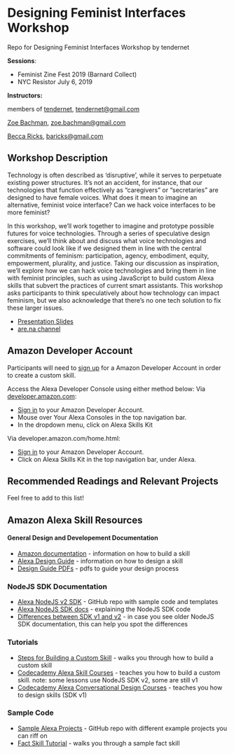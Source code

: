# Designing Feminist Interfaces Workshop
Repo for Designing Feminist Interfaces Workshop by tendernet

**Sessions**:
* Feminist Zine Fest 2019 (Barnard Collect)
* NYC Resistor July 6, 2019 

**Instructors:**

members of [tendernet](http://tendernet.us), [tendernet@gmail.com](mailto:tendernet@gmail.com)

   [Zoe Bachman](http://zoebachman.net), [zoe.bachman@gmail.com](mailto:zoe.bachman@gmail.com)

   [Becca Ricks](http://beccaricks.com/), [baricks@gmail.com](mailto:zbaricks@gmail.com)

## Workshop Description

Technology is often described as ‘disruptive’, while it serves to perpetuate existing power structures. It’s not an accident, for instance, that our technologies that function effectively as “caregivers” or “secretaries” are designed to have female voices. What does it mean to imagine an alternative, feminist voice interface? Can we hack voice interfaces to be more feminist?

In this workshop, we’ll work together to imagine and prototype possible futures for voice technologies. Through a series of speculative design exercises, we’ll think about and discuss what voice technologies and software could look like if we designed them in line with the central commitments of feminism: participation, agency, embodiment, equity, empowerment, plurality, and justice. Taking our discussion as inspiration, we’ll explore how we can hack voice technologies and bring them in line with feminist principles, such as using JavaScript to build custom Alexa skills that subvert the practices of current smart assistants. This workshop asks participants to think speculatively about how technology can impact feminism, but we also acknowledge that there’s no one tech solution to fix these larger issues.

* [Presentation Slides](https://docs.google.com/presentation/d/1Q3BNKhmFmyEPGHxeMufI4XP5EADUYXQ_DA2Koz5kpq4/edit?usp=sharing)
* [are.na channel](https://www.are.na/zoe-bachman/tendernet)

## Amazon Developer Account
Participants will need to [sign up](https://www.amazon.com/ap/register?openid.return_to=https://developer.amazon.com/ap_login.html&prevRID=YMJTKK0F0T208ZATVYKA&openid.identity=http://specs.openid.net/auth/2.0/identifier_select&openid.assoc_handle=mas_dev_portal&openid.mode=checkid_setup&prepopulatedLoginId=&failedSignInCount=0&language=en_US&openid.claimed_id=http://specs.openid.net/auth/2.0/identifier_select&pageId=amzn_developer_portal&openid.ns=http://specs.openid.net/auth/2.0) for a Amazon Developer Account in order to create a custom skill.

Access the Alexa Developer Console using either method below:
Via [developer.amazon.com](https://developer.amazon.com/alexa-skills-kit?&sc_category=Earned&sc_channel=RD&sc_campaign=BuildYourFirstSkill&sc_publisher=Codecademy&sc_content=Content&sc_funnel=Visit&sc_country=WW&sc_segment=C1L1&sc_trackingcode=RD_CodecademyDevs&sc_medium=Earned_RD_BuildYourFirstSkill_Codecademy_Content_Visit_WW_C1L1_RD_CodecademyDevs):
- [Sign in](https://developer.amazon.com/alexa-skills-kit?&sc_category=Earned&sc_channel=RD&sc_campaign=BuildYourFirstSkill&sc_publisher=Codecademy&sc_content=Content&sc_funnel=Visit&sc_country=WW&sc_segment=C1L1&sc_trackingcode=RD_CodecademyDevs&sc_medium=Earned_RD_BuildYourFirstSkill_Codecademy_Content_Visit_WW_C1L1_RD_CodecademyDevs) to your Amazon Developer Account.
- Mouse over Your Alexa Consoles in the top navigation bar.
- In the dropdown menu, click on Alexa Skills Kit

Via developer.amazon.com/home.html:
- [Sign in](https://www.amazon.com/ap/signin?openid.return_to=https%3A%2F%2Fdeveloper.amazon.com%2Fap_login.html&openid.identity=http%3A%2F%2Fspecs.openid.net%2Fauth%2F2.0%2Fidentifier_select&openid.assoc_handle=mas_dev_portal&openid.mode=checkid_setup&openid.claimed_id=http%3A%2F%2Fspecs.openid.net%2Fauth%2F2.0%2Fidentifier_select&pageId=amzn_developer_portal&openid.ns=http%3A%2F%2Fspecs.openid.net%2Fauth%2F2.0&language=en_US&openid.pape.max_auth_age=1?&sc_channel=RD&sc_campaign=codeacademy&sc_detail=C1&sc_segment=codeacademydevs&sc_publisher=codeacademyc1&sc_country=US&sc_medium=RD_codeacademy_C1_codeacademydevs_codeacademyc1_US_RD_C1E5c&sc_trackingcode=RD_C1E5c) to your Amazon Developer Account.
- Click on Alexa Skills Kit in the top navigation bar, under Alexa.


## Recommended Readings and Relevant Projects
Feel free to add to this list!


## Amazon Alexa Skill Resources

#### General Design and Developement Documentation
* [Amazon documentation](https://developer.amazon.com/docs/ask-overviews/build-skills-with-the-alexa-skills-kit.html) - information on how to build a skill
* [Alexa Design Guide](https://developer.amazon.com/docs/alexa-design/get-started.html) - information on how to design a skill
* [Design Guide PDFs](https://github.com/alexa/alexa-cookbook/tree/master/tools/situational-design) - pdfs to guide your design process

### NodeJS SDK Documentation
* [Alexa NodeJS v2 SDK](https://github.com/alexa/alexa-skills-kit-sdk-for-nodejs) - GitHub repo with sample code and templates
* [Alexa NodeJS SDK docs](https://ask-sdk-for-nodejs.readthedocs.io/en/latest/Developing-Your-First-Skill.html) - explaining the NodeJS SDK code
* [Differences between SDK v1 and v2](https://www.talkingtocomputers.com/alexa-skills-kit-ask-sdk-v2) - in case you see older NodeJS SDK documentation, this can help you spot the differences

### Tutorials
* [Steps for Building a Custom Skill](https://developer.amazon.com/docs/custom-skills/steps-to-build-a-custom-skill.html) - walks you through how to build a custom skill
* [Codecademy Alexa Skill Courses](https://www.codecademy.com/learn/learn-alexa) - teaches you how to build a custom skill. note: some lessons use NodeJS SDK v2, some are still v1
* [Codecademy Alexa Conversational Design Courses](https://www.codecademy.com/learn/alexa-conversational-design) - teaches you how to design skills (SDK v1)

### Sample Code
* [Sample Alexa Projects](https://github.com/alexa) - GitHub repo with different example projects you can riff on
* [Fact Skill Tutorial](https://developer.amazon.com/en-US/alexa/alexa-skills-kit/tutorials/fact-skill-1) - walks you through a sample fact skill
